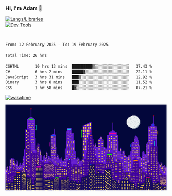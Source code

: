 ### Hi, I'm Adam 👋

[![Langs/Libraries](https://skillicons.dev/icons?i=cs,dotnet,js,css,html,sass,ts,jquery,bootstrap)](https://skillicons.dev)
<br/>
[![Dev Tools](https://skillicons.dev/icons?i=git,github,githubactions,visualstudio)](https://skillicons.dev)

<br/>

<!--START_SECTION:waka-->

```txt
From: 12 February 2025 - To: 19 February 2025

Total Time: 26 hrs

CSHTML       10 hrs 13 mins  █████████▒░░░░░░░░░░░░░░░   37.43 %
C#           6 hrs 2 mins    █████▓░░░░░░░░░░░░░░░░░░░   22.11 %
JavaScript   3 hrs 31 mins   ███▒░░░░░░░░░░░░░░░░░░░░░   12.92 %
Binary       3 hrs 8 mins    ███░░░░░░░░░░░░░░░░░░░░░░   11.52 %
CSS          1 hr 58 mins    █▓░░░░░░░░░░░░░░░░░░░░░░░   07.21 %
```

<!--END_SECTION:waka-->

[![wakatime](https://wakatime.com/badge/user/2234bda2-efd3-47c5-8724-79108edfe9aa.svg)](https://wakatime.com/@2234bda2-efd3-47c5-8724-79108edfe9aa)

![Pixelated city at night](./media/city.gif)
